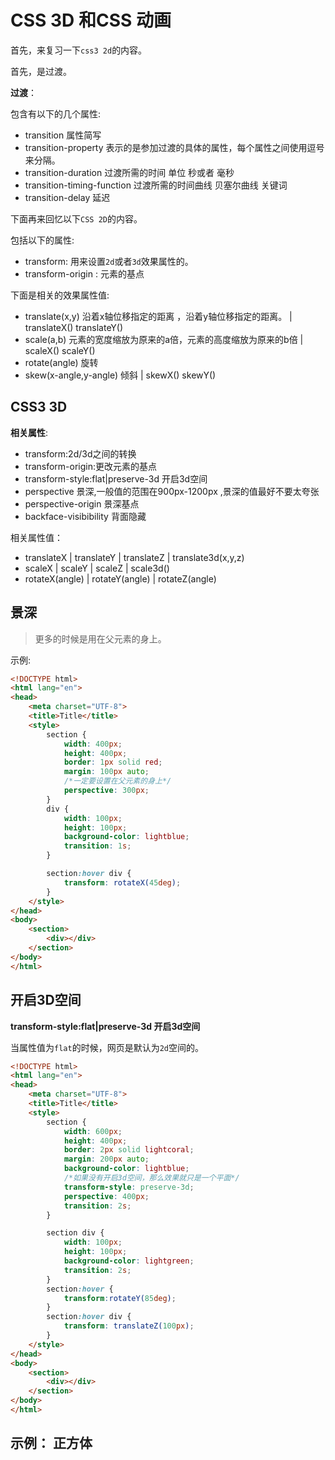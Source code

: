 # CSS 3D 和CSS 动画



首先，来复习一下`css3 2d`的内容。



首先，是过渡。



**过渡**：

包含有以下的几个属性:

* transition 属性简写
* transition-property 表示的是参加过渡的具体的属性，每个属性之间使用逗号来分隔。
* transition-duration 过渡所需的时间  单位 秒或者 毫秒 
* transition-timing-function 过渡所需的时间曲线 贝塞尔曲线  关键词  
* transition-delay 延迟  



下面再来回忆以下`CSS 2D`的内容。

包括以下的属性:

* transform: 用来设置`2d`或者`3d`效果属性的。
* transform-origin : 元素的基点  

下面是相关的效果属性值:

* translate(x,y) 沿着x轴位移指定的距离 ，沿着y轴位移指定的距离。 | translateX()   translateY()
* scale(a,b) 元素的宽度缩放为原来的a倍，元素的高度缩放为原来的b倍 | scaleX()   scaleY() 
* rotate(angle) 旋转  
* skew(x-angle,y-angle) 倾斜   | skewX()  skewY() 



## CSS3 3D

**相关属性**:

- transform:2d/3d之间的转换
- transform-origin:更改元素的基点
- transform-style:flat|preserve-3d 开启3d空间
- perspective    景深,一般值的范围在900px-1200px ,景深的值最好不要太夸张
- perspective-origin 景深基点
- backface-visibibility   背面隐藏



相关属性值：

- translateX | translateY | translateZ | translate3d(x,y,z)
- scaleX | scaleY | scaleZ | scale3d()
- rotateX(angle) | rotateY(angle) | rotateZ(angle)



## 景深

> 更多的时候是用在父元素的身上。

示例:

```html
<!DOCTYPE html>
<html lang="en">
<head>
    <meta charset="UTF-8">
    <title>Title</title>
    <style>
        section {
            width: 400px;
            height: 400px;
            border: 1px solid red;
            margin: 100px auto;
            /*一定要设置在父元素的身上*/
            perspective: 300px;
        }
        div {
            width: 100px;
            height: 100px;
            background-color: lightblue;
            transition: 1s;
        }

        section:hover div {
            transform: rotateX(45deg);
        }
    </style>
</head>
<body>
    <section>
        <div></div>
    </section>
</body>
</html>
```



## 开启3D空间

**transform-style:flat|preserve-3d 开启3d空间**

当属性值为`flat`的时候，网页是默认为`2d`空间的。

```html
<!DOCTYPE html>
<html lang="en">
<head>
    <meta charset="UTF-8">
    <title>Title</title>
    <style>
        section {
            width: 600px;
            height: 400px;
            border: 2px solid lightcoral;
            margin: 200px auto;
            background-color: lightblue;
            /*如果没有开启3d空间，那么效果就只是一个平面*/
            transform-style: preserve-3d;
            perspective: 400px;
            transition: 2s;
        }

        section div {
            width: 100px;
            height: 100px;
            background-color: lightgreen;
            transition: 2s;
        }
        section:hover {
            transform:rotateY(85deg);
        }
        section:hover div {
            transform: translateZ(100px);
        }
    </style>
</head>
<body>
    <section>
        <div></div>
    </section>
</body>
</html>
```



## 示例： 正方体  







